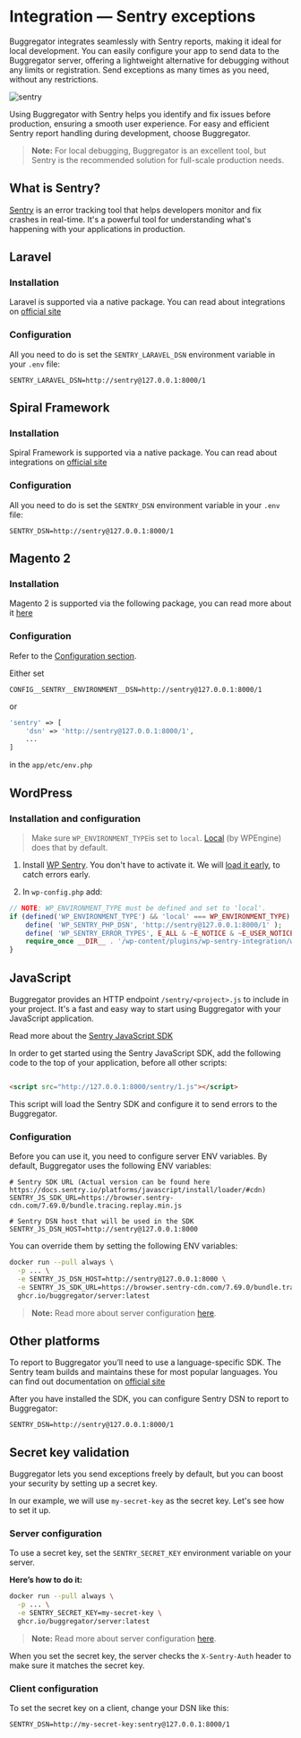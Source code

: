 # Integration — Sentry exceptions

Buggregator integrates seamlessly with Sentry reports, making it ideal for local development. You can easily configure
your app to send data to the Buggregator server, offering a lightweight alternative for debugging without any limits
or registration. Send exceptions as many times as you need, without any restrictions.

![sentry](https://github.com/buggregator/server/assets/773481/e979fda5-54c8-42cc-8224-a1c5d828569a)

Using Buggregator with Sentry helps you identify and fix issues before production, ensuring a smooth user experience.
For easy and efficient Sentry report handling during development, choose Buggregator.

> **Note:** For local debugging, Buggregator is an excellent tool, but Sentry is the recommended solution for full-scale
> production needs.

## What is Sentry?

[Sentry](https://sentry.io/) is an error tracking tool that helps developers monitor and fix crashes in real-time. It's
a powerful tool for understanding what's happening with your applications in production.

## Laravel

### Installation

Laravel is supported via a native package. You can read about integrations
on [official site](https://docs.sentry.io/platforms/php/guides/laravel/)

### Configuration

All you need to do is set the `SENTRY_LARAVEL_DSN` environment variable in your `.env` file:

```dotenv
SENTRY_LARAVEL_DSN=http://sentry@127.0.0.1:8000/1
```

## Spiral Framework

### Installation

Spiral Framework is supported via a native package. You can read about integrations
on [official site](https://spiral.dev/docs/extension-sentry/3.3/en)

### Configuration

All you need to do is set the `SENTRY_DSN` environment variable in your `.env` file:

```dotenv
SENTRY_DSN=http://sentry@127.0.0.1:8000/1
```

## Magento 2

### Installation

Magento 2 is supported via the following package, you can read more about
it [here](https://github.com/justbetter/magento2-sentry)

### Configuration

Refer to the [Configuration section](https://github.com/justbetter/magento2-sentry#configuration).

Either set

```dotenv
CONFIG__SENTRY__ENVIRONMENT__DSN=http://sentry@127.0.0.1:8000/1
```

or

```php
'sentry' => [
    'dsn' => 'http://sentry@127.0.0.1:8000/1',
    ...
]
```

in the `app/etc/env.php`

## WordPress

### Installation and configuration

> Make sure `WP_ENVIRONMENT_TYPE`is set to `local`. [Local](https://localwp.com/) (by WPEngine) does that by default.

1. Install [WP Sentry](https://wordpress.org/plugins/wp-sentry-integration/). You don't have to activate it. We
   will [load it early](https://github.com/stayallive/wp-sentry/tree/v7.13.0?tab=readme-ov-file#loading-sentry-before-wordpress),
   to catch errors early.

2. In `wp-config.php` add:

```php
// NOTE: WP_ENVIRONMENT_TYPE must be defined and set to 'local'.
if (defined('WP_ENVIRONMENT_TYPE') && 'local' === WP_ENVIRONMENT_TYPE) {
	define( 'WP_SENTRY_PHP_DSN', 'http://sentry@127.0.0.1:8000/1' );
	define( 'WP_SENTRY_ERROR_TYPES', E_ALL & ~E_NOTICE & ~E_USER_NOTICE );
	require_once __DIR__ . '/wp-content/plugins/wp-sentry-integration/wp-sentry.php';
}
```

## JavaScript

Buggregator provides an HTTP endpoint `/sentry/<project>.js` to include in your project. It's a fast and easy way to
start using Buggregator with your JavaScript application.

Read more about the [Sentry JavaScript SDK](https://docs.sentry.io/platforms/javascript/#install)

In order to get started using the Sentry JavaScript SDK, add the following code to the top of your application, before
all other scripts:

```html

<script src="http://127.0.0.1:8000/sentry/1.js"></script>
```

This script will load the Sentry SDK and configure it to send errors to the Buggregator.

### Configuration

Before you can use it, you need to configure server ENV variables. By default, Buggregator uses the following ENV
variables:

```dotenv
# Sentry SDK URL (Actual version can be found here https://docs.sentry.io/platforms/javascript/install/loader/#cdn)
SENTRY_JS_SDK_URL=https://browser.sentry-cdn.com/7.69.0/bundle.tracing.replay.min.js 

# Sentry DSN host that will be used in the SDK
SENTRY_JS_DSN_HOST=http://sentry@127.0.0.1:8000 
```

You can override them by setting the following ENV variables:

```bash
docker run --pull always \
  -p ... \
  -e SENTRY_JS_DSN_HOST=http://sentry@127.0.0.1:8000 \
  -e SENTRY_JS_SDK_URL=https://browser.sentry-cdn.com/7.69.0/bundle.tracing.replay.min.js \
  ghcr.io/buggregator/server:latest
```

> **Note:** Read more about server configuration [here](../getting-started.md).

## Other platforms

To report to Buggregator you’ll need to use a language-specific SDK. The Sentry team builds and maintains these for most
popular languages. You can find out documentation on [official site](https://docs.sentry.io/platforms/)

After you have installed the SDK, you can configure Sentry DSN to report to Buggregator:

```dotenv
SENTRY_DSN=http://sentry@127.0.0.1:8000/1
```

## Secret key validation

Buggregator lets you send exceptions freely by default, but you can boost your security by setting up a secret key.

In our example, we will use `my-secret-key` as the secret key. Let's see how to set it up.

### Server configuration

To use a secret key, set the `SENTRY_SECRET_KEY` environment variable on your server.

**Here’s how to do it:**

```bash
docker run --pull always \
  -p ... \
  -e SENTRY_SECRET_KEY=my-secret-key \
  ghcr.io/buggregator/server:latest
```

> **Note:** Read more about server configuration [here](../getting-started.md).

When you set the secret key, the server checks the `X-Sentry-Auth` header to make sure it matches the secret key.

### Client configuration

To set the secret key on a client, change your DSN like this:

```dotenv
SENTRY_DSN=http://my-secret-key:sentry@127.0.0.1:8000/1 
```